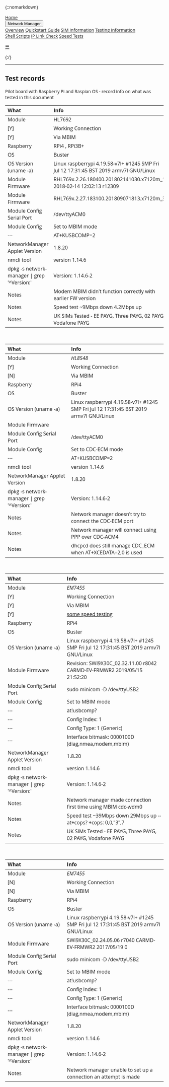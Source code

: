 {::nomarkdown}

<!DOCTYPE html>
<html>
<head>
<meta name="viewport" content="width=device-width, initial-scale=1">
<link rel="stylesheet" href="https://cdnjs.cloudflare.com/ajax/libs/font-awesome/4.7.0/css/font-awesome.min.css">
<style>
body {margin:0;font-family:Open Sans}

.topnav {
  overflow: hidden;
  background-color: #ffffff;
}

.topnav a {
  float: left;
  display: block;
  color: #000000;
  text-align: center;
  padding: 14px 16px;
  text-decoration: none;
  font-size: 17px;
}

.active {
  background-color: #f37221;
  color: #ffffff;
}

.topnav .icon {
  display: none;
}

.dropdown {
  float: left;
  overflow: hidden;
}

.dropdown .dropbtn {
  font-size: 17px;    
  border: none;
  outline: none;
  color: black;
  padding: 14px 16px;
  background-color: #f37221;
  font-family: inherit;
  margin: 0;
}

.dropdown-content {
  display: none;
  position: absolute;
  background-color: #ffffff;
  min-width: 160px;
  box-shadow: 0px 8px 16px 0px rgba(0,0,0,0.2);
  z-index: 1;
}

.dropdown-content a {
  float: none;
  color: black;
  padding: 12px 16px;
  text-decoration: none;
  display: block;
  text-align: left;
  background-color: #ffffff;
}

.topnav a:hover, .dropdown:hover .dropbtn {
  background-color: #ffffff;
  color: #f37221;
}

.dropdown-content a:hover {
  background-color: #ffffff;
  color: #f37221;
}


.topnav > .dropdown .dropdown {
    overflow: visible;
    float: none;
    position: relative;
    background-color: #ffffff;
}
.topnav > .dropdown .dropdown > .dropbtn {width: 100%;background-color: #ffffff;}
.topnav > .dropdown .dropdown > .dropbtn + .dropdown-content {background-color: #ffffff; top: 0; left: 95%;}

#myTopnav.topnav:not(.responsive) .dropdown:hover > .dropdown-content {
  display: block;
}

@media screen and (max-width: 600px) {
  .topnav a:not(:first-child), .dropdown .dropbtn {
    display: none;
  }
  .topnav a.icon {
    float: right;
    display: block;
  }
}

@media screen and (max-width: 600px) {
  .topnav.responsive {position: relative;}
  .topnav.responsive .icon {
    position: absolute;
    right: 0;
    top: 0;
  }
  .topnav.responsive a {
    float: none;
    display: block;
    text-align: left;
    background-color: #ffffff;
  }
  .topnav.responsive .dropdown {float: none;}
  .topnav.responsive .dropdown-content {position: relative;}
  .topnav.responsive .dropdown .dropbtn {
    display: block;
    width: 100%;
    text-align: left; 
    background color: #ffffff;
    
  }
  .topnav > .dropdown .dropdown > .dropbtn + .dropdown-content {background-color: #ffffff; top: 0; left: auto;}
  .topnav > .dropdown .dropdown > .dropbtn + .dropdown-content, .topnav > .dropdown .dropdown > .dropbtn { text-indent: 15px;box-shadow: none; background-color:#ffffff}
}
</style>
</head>
<body>

<div class="topnav" id="myTopnav">
  <a href="https://izzybobs.github.io/pilot/">Home</a>
  <div class="dropdown">
    <button class="dropbtn" class="active"> Network Manager 
      <i class="fa fa-caret-down"></i>
    </button>
    <div class="dropdown-content">
      <a href="https://izzybobs.github.io/pilot/networkManagerDocs/">Overview</a>
      <a href="https://izzybobs.github.io/pilot/networkManagerDocs/Quickstart.html">Quickstart Guide</a>
      <a href="https://izzybobs.github.io/pilot/networkManagerDocs/simUse_info.html">SIM Information</a>
      <a href="https://izzybobs.github.io/pilot/networkManagerDocs/test_configurationRecords.html">Testing Information</a>
    </div>
  </div> 
  <a href="https://izzybobs.github.io/pilot/scripts_pilotControl/">Shell Scripts</a>
  <a href="https://izzybobs.github.io/pilot/scripts_python_checkIp/">IP Link Check</a>
  <a href="https://izzybobs.github.io/pilot/speedtests/">Speed Tests</a>
  
  <a href="javascript:void(0);" style="font-size:15px;" class="icon" onclick="myFunction()">&#9776;</a>
</div>



<script>

function myFunction() {
  var x = document.getElementById("myTopnav");
  if (x.className === "topnav") {
    x.className += " responsive";
  } else {
    x.className = "topnav";
  }
}



function resetthis(){

var x = document.getElementById("myTopnav");
var butt = document.querySelectorAll(".dropbtn");

	for(i = 0; i<butt.length;i++){
      butt[i].nextElementSibling.removeAttribute("style")
      }
x.className = "topnav";

}

function init(){
var x = document.querySelector("#myTopnav");
	var butt = x.querySelectorAll(".dropbtn");
 
	for(i = 0; i<butt.length;i++){
   butt[i].nextElementSibling.style.display="";
		butt[i].onclick=function(){
       
        if(x.className.indexOf("responsive")!= -1){
			if(this.nextElementSibling.style.display=="none" || this.nextElementSibling.style.display=="")
            {
				this.nextElementSibling.style.display="block";
			}
			else
			{
			this.nextElementSibling.style.display="none";
			}
            }
		}
	}
}




window.onresize = function(){
resetthis();
}
init();

</script>

</body>
{:/}

---
## Test records


Pilot board with Raspberry Pi and Raspian OS - record info on what was tested in this document

  

| **What**                      | **Info** |
|:----                          |:---- |  
| Module                        | HL7692 |
|  [Y]                          | Working Connection |
|  [Y]                          | Via MBIM |
| Raspberry                     | RPi4 , RPi3B+ |
| OS                            | Buster |
| OS Version (uname -a)         | Linux raspberrypi 4.19.58-v7l+ #1245 SMP Fri Jul 12 17:31:45 BST 2019 armv7l GNU/Linux |
| Module Firmware               | RHL769x.2.26.180400.201802141030.x7120m_1 2018-02-14 12:02:13 r12309 |
| Module Firmware               | RHL769x.2.27.183100.201809071813.x7120m_3  |
| Module Config Serial Port     | /dev/ttyACM0  |
| Module Config                 | Set to MBIM mode
| ---                           |  AT+KUSBCOMP=2 |  
| NetworkManager Applet Version | 1.8.20 |
| nmcli tool                    | version 1.14.6 |
| dpkg -s network-manager \| grep '^Version:' | Version: 1.14.6-2 |
| Notes                         | Modem MBIM didn't function correctly with earlier FW version |
| Notes                         | Speed test ~9Mbps down 4.2Mbps up |
| Notes                         | UK SIMs Tested - EE PAYG, Three PAYG, 02 PAYG, Vodafone PAYG | 


<br/>

| **What**                      | **Info** |
|:----                          |:---- |  
| Module                        | *HL8548* |
|  [Y]                          | Working Connection |
|  [N]                          | Via MBIM |
| Raspberry                     | RPi4 |
| OS                            | Buster |
| OS Version (uname -a)         | Linux raspberrypi 4.19.58-v7l+ #1245 SMP Fri Jul 12 17:31:45 BST 2019 armv7l GNU/Linux |
| Module Firmware               |   |
| Module Config Serial Port     | /dev/ttyACM0  |
| Module Config                 |  Set to CDC-ECM mode
| ---                           |   AT+KUSBCOMP=2 | 
| nmcli tool                    | version 1.14.6 |
| NetworkManager Applet Version | 1.8.20 |
| dpkg -s network-manager \| grep '^Version:' | Version: 1.14.6-2 |
| Notes | Network manager doesn't try to connect the CDC-ECM port |
| Notes | Network manager will connect using PPP over CDC-ACM4 | 
| Notes | dhcpcd does still manage CDC_ECM when AT+XCEDATA=2,0 is used |

  

<br/>

| **What** | **Info** |
|:---- |:---- |  
| Module | *EM7455* |
|  [Y] | Working Connection |
|  [Y] | Via MBIM |
|  [Y] | [some speed testing](./speedtests/Rpi4EM7455_uPilot_USB3_threeNetwork_2019-08-13-111021_1920x1200_scrot.png) 
| Raspberry | RPi4 |
| OS | Buster |
| OS Version (uname -a) | Linux raspberrypi 4.19.58-v7l+ #1245 SMP Fri Jul 12 17:31:45 BST 2019 armv7l GNU/Linux |
| Module Firmware | Revision: SWI9X30C_02.32.11.00 r8042 CARMD-EV-FRMWR2 2019/05/15 21:52:20 |
| Module Config Serial Port | sudo minicom -D /dev/ttyUSB2 |
| Module Config |  Set to MBIM mode |
| --- |  at!usbcomp? 
| --- | Config Index: 1                                                                 
| --- | Config Type:  1 (Generic)                                                       
| --- | Interface bitmask: 0000100D (diag,nmea,modem,mbim)   |  
| NetworkManager Applet Version | 1.8.20 |
| nmcli tool | version 1.14.6 |
| dpkg -s network-manager \| grep '^Version:' | Version: 1.14.6-2 |
| Notes | Network manager made connection first time using MBIM cdc-wdm0
| Notes | Speed test ~39Mbps down 29Mbps up -- at+cops? +cops: 0,0,"3",7 |
| Notes | UK SIMs Tested - EE PAYG, Three PAYG, 02 PAYG, Vodafone PAYG |

<br/>


| **What** | **Info** |
|:---- |:---- |  
| Module | *EM7455* |
|  [N] | Working Connection |
|  [N] | Via MBIM |
| Raspberry | RPi4 |
| OS | Buster |
| OS Version (uname -a) | Linux raspberrypi 4.19.58-v7l+ #1245 SMP Fri Jul 12 17:31:45 BST 2019 armv7l GNU/Linux |
| Module Firmware | SWI9X30C_02.24.05.06 r7040 CARMD-EV-FRMWR2 2017/05/19 0 |
| Module Config Serial Port | sudo minicom -D /dev/ttyUSB2 |
| Module Config |  Set to MBIM mode |
| --- |  at!usbcomp? 
| --- | Config Index: 1                                                                 
| --- | Config Type:  1 (Generic)                                                       
| --- | Interface bitmask: 0000100D (diag,nmea,modem,mbim)   |  
| NetworkManager Applet Version | 1.8.20 |
| nmcli tool | version 1.14.6 |
| dpkg -s network-manager \| grep '^Version:' | Version: 1.14.6-2 |
| Notes | Network manager unable to set up a connection an attempt is made



<br/>


